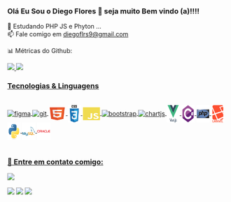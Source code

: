 ###  Olá  Eu Sou o Diego Flores 👋 seja muito Bem vindo (a)!!!!
 📖 Estudando PHP JS e Phyton ...<br>
 📫 Fale comigo  em  diegoflrs9@gmail.com<br>
<!--
**DiegoFlores96/DiegoFlores96** is a ✨ _special_ ✨ repository because its `README.md` (this file) appears on your GitHub profile.

Here are some ideas to get you started:

- 
- 📖 Estudando PHP e Phyton ...
- 👯 I’m looking to collaborate on ...
- 🤔 I’m looking for help with ...
- 💬 Ask me about ...
- 📫 How to reach me: ...
- 😄 Pronouns: ...
- ⚡ Fun fact: ...
-->
<p align="left">📊 Métricas do Github:</P>
<div align="left">
  <a href="">
  <img height="180em" src="https://github-readme-stats.vercel.app/api?username=diegoflores96&show_icons=true&theme=dark&include_all_commits=true&count_private=true&text_color=fff&icon_color=fff"/>
  <img height="180em" src="https://github-readme-stats.vercel.app/api/top-langs/?username=diegoflores96&layout=compact&langs_count=7&theme=dark&text_color=fff&icon_color=fff"/>
</div>
<h3 align="left">  Tecnologias & Linguagens </h3>
<div style="display: inline_block"> <br>

<img align="center" src="https://www.vectorlogo.zone/logos/figma/figma-icon.svg" alt="figma" width="30" height="40"/> 
 <img  align="center"src="https://www.vectorlogo.zone/logos/git-scm/git-scm-icon.svg" alt="git" width= "30" height="40"/> 
<img align="center" alt="Diego-HTML" height="30" width="40" src="https://raw.githubusercontent.com/devicons/devicon/master/icons/html5/html5-original.svg">
<img  align="center"src="https://raw.githubusercontent.com/devicons/devicon/master/icons/css3/css3-original-wordmark.svg " alt="css3" width="30" height="40"/>
<img align="center" alt="Diego-js" height="30" width="40" src="https://raw.githubusercontent.com/devicons/devicon/master/icons/javascript/javascript-plain.svg">
<img  align="center"src="https://raw.githubusercontent.com/devicons/devicon /master/icons/bootstrap/bootstrap-plain-wordmark.svg" alt="bootstrap" width="30" height="40"/>
<img  align="center" src="https://www.chartjs.org/media/logo-title.svg" alt="chartjs" width="30" height="40" />
<img   align="center" src="https://raw.githubusercontent.com/devicons/devicon/master/icons/vuejs/vuejs-original-wordmark.svg" alt="vuejs" width="30" height="40"/>

<img align="center" src="https://raw.githubusercontent.com/devicons/devicon/master/icons/csharp/csharp-original.svg" alt="csharp" width="30" height="40"/> 
<img  align="center" src="https://raw.githubusercontent.com/devicons/devicon/master/icons/php/php-original.svg" alt= "php" width="30" height="40"/> 
<img  align="center" src="https://raw.githubusercontent.com/devicons/devicon/master/icons/laravel/laravel-plain-wordmark.svg" alt=" laravel" width="30" height="40"/>
<img align="center" src= "https://raw.githubusercontent.com/devicons/devicon/master/icons/python/python-original.svg" alt="python" width="30" height="40"/>

 <img align="center" src="https://raw.githubusercontent.com/devicons/devicon/master/icons/mysql/mysql-original-wordmark.svg" alt= "mysql" width="30" height="40"/>
 <img  align="center" src= "https://raw.githubusercontent.com/devicons/devicon/master/icons/oracle/oracle-original.svg" alt="oracle" width="30" height="40"/> 

  <!--<img align="center" alt="Diego-js" height="30" width="40" src="https://raw.githubusercontent.com/devicons/devicon/master/icons/javascript/javascript-plain.svg">
  <img align="center" alt="Diego-HTML" height="30" width="40" src="https://raw.githubusercontent.com/devicons/devicon/master/icons/html5/html5-original.svg">
  <img align="center" alt="Diego-CSS" height="30" width="40" src="https://raw.githubusercontent.com/devicons/devicon/master/icons/css3/css3-original.svg">
  <img align="center" alt="Diego-Python" height="30" width="40" src="https://raw.githubusercontent.com/devicons/devicon/master/icons/python/python-original.svg">-->
<!--   <img align="center" alt="Diego-Csharp" height="30" width="40" src="https://raw.githubusercontent.com/devicons/devicon/master/icons/csharp/csharp-original.svg"> -->
 
</div>
<br>
<h3 align="left">🔗 Entre em contato comigo:</h3>
  <div>
     
  <a href="https://www.instagram.com/diego.flrs.75/" target="_blank"><img src="https://img.shields.io/badge/-Instagram-%23E4405F?style=for-the-badge&logo=instagram&logoColor=white" target="_blank"></a>
<!-- 	<a href="" target="_blank"><img src="https://img.shields.io/badge/Twitch-9146FF?style=for-the-badge&logo=twitch&logoColor=white" target="_blank"></a>-->
 <a href="" target="_blank"><img src="https://img.shields.io/badge/Discord-7289DA?style=for-the-badge&logo=discord&logoColor=white" target="_blank"></a> 
  <a href = ""><img src="https://img.shields.io/badge/-Gmail-%23333?style=for-the-badge&logo=gmail&logoColor=white" target="_blank"></a>
  <a href="https://www.linkedin.com/in/diego--flores/" target="_blank"><img src="https://img.shields.io/badge/-LinkedIn-%230077B5?style=for-the-badge&logo=linkedin&logoColor=white" target="_blank"></a>
  </div>
